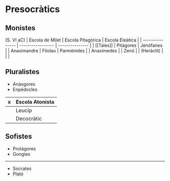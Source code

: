 # Presocràtics
## Monistes
(S. VI aC)
| Escola de Milet | Escola Pitagòrica | Escola Eleàtica |
| --------------- | ----------------- | --------------- |
| [[Tales]]       | Pitàgores         | Jenófanes       |
| Anaximandre     | Filolao           | Parménides      |
| Anaxímedes      |                   | Zenó            |
| (Heràclit)      |                   |                 |

## Pluralistes
- Anàxgores
- Enpédocles

| x   | Escola Atonista |
| --- | --------------- |
|     | Leucip          |
|     | Decocràtic      |


## Sofistes
- Protàgores
- Gongies
---
- Socrates
- Plató
